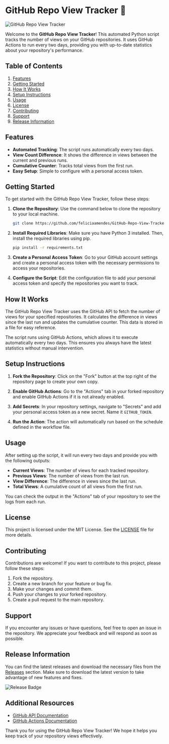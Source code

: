 # GitHub Repo View Tracker 🚀

![GitHub Repo View Tracker](https://img.shields.io/badge/GitHub-Repo%20View%20Tracker-blue?style=for-the-badge&logo=github)

Welcome to the **GitHub Repo View Tracker**! This automated Python script tracks the number of views on your GitHub repositories. It uses GitHub Actions to run every two days, providing you with up-to-date statistics about your repository's performance.

## Table of Contents

1. [Features](#features)
2. [Getting Started](#getting-started)
3. [How It Works](#how-it-works)
4. [Setup Instructions](#setup-instructions)
5. [Usage](#usage)
6. [License](#license)
7. [Contributing](#contributing)
8. [Support](#support)
9. [Release Information](#release-information)

## Features

- **Automated Tracking**: The script runs automatically every two days.
- **View Count Difference**: It shows the difference in views between the current and previous runs.
- **Cumulative Counter**: Tracks total views from the first run.
- **Easy Setup**: Simple to configure with a personal access token.

## Getting Started

To get started with the GitHub Repo View Tracker, follow these steps:

1. **Clone the Repository**: Use the command below to clone the repository to your local machine.
   ```bash
   git clone https://github.com/feliciaamendes/GitHub-Repo-View-Tracker.git
   ```

2. **Install Required Libraries**: Make sure you have Python 3 installed. Then, install the required libraries using pip.
   ```bash
   pip install -r requirements.txt
   ```

3. **Create a Personal Access Token**: Go to your GitHub account settings and create a personal access token with the necessary permissions to access your repositories.

4. **Configure the Script**: Edit the configuration file to add your personal access token and specify the repositories you want to track.

## How It Works

The GitHub Repo View Tracker uses the GitHub API to fetch the number of views for your specified repositories. It calculates the difference in views since the last run and updates the cumulative counter. This data is stored in a file for easy reference.

The script runs using GitHub Actions, which allows it to execute automatically every two days. This ensures you always have the latest statistics without manual intervention.

## Setup Instructions

1. **Fork the Repository**: Click on the "Fork" button at the top right of the repository page to create your own copy.

2. **Enable GitHub Actions**: Go to the "Actions" tab in your forked repository and enable GitHub Actions if it is not already enabled.

3. **Add Secrets**: In your repository settings, navigate to "Secrets" and add your personal access token as a new secret. Name it `GITHUB_TOKEN`.

4. **Run the Action**: The action will automatically run based on the schedule defined in the workflow file.

## Usage

After setting up the script, it will run every two days and provide you with the following outputs:

- **Current Views**: The number of views for each tracked repository.
- **Previous Views**: The number of views from the last run.
- **View Difference**: The difference in views since the last run.
- **Total Views**: A cumulative count of all views from the first run.

You can check the output in the "Actions" tab of your repository to see the logs from each run.

## License

This project is licensed under the MIT License. See the [LICENSE](LICENSE) file for more details.

## Contributing

Contributions are welcome! If you want to contribute to this project, please follow these steps:

1. Fork the repository.
2. Create a new branch for your feature or bug fix.
3. Make your changes and commit them.
4. Push your changes to your forked repository.
5. Create a pull request to the main repository.

## Support

If you encounter any issues or have questions, feel free to open an issue in the repository. We appreciate your feedback and will respond as soon as possible.

## Release Information

You can find the latest releases and download the necessary files from the [Releases](https://github.com/feliciaamendes/GitHub-Repo-View-Tracker/releases) section. Make sure to download the latest version to take advantage of new features and fixes.

![Release Badge](https://img.shields.io/badge/Latest%20Release-v1.0.0-green?style=for-the-badge)

## Additional Resources

- [GitHub API Documentation](https://docs.github.com/en/rest)
- [GitHub Actions Documentation](https://docs.github.com/en/actions)

Thank you for using the GitHub Repo View Tracker! We hope it helps you keep track of your repository views effectively.